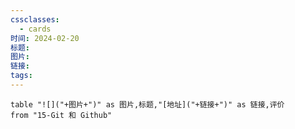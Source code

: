 ```yaml
---
cssclasses:
  - cards
时间: 2024-02-20
标题: 
图片: 
链接: 
tags:
---
```


```dataview
table "![]("+图片+")" as 图片,标题,"[地址]("+链接+")" as 链接,评价
from "15-Git 和 Github"
```


